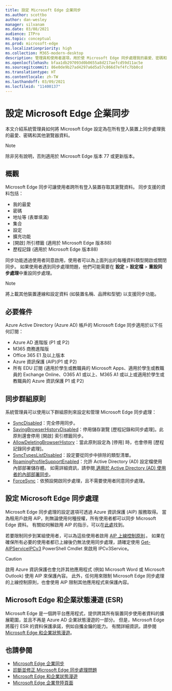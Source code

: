 ```yaml
---
title: 設定 Microsoft Edge 企業同步
ms.author: scottbo
author: dan-wesley
manager: silvanam
ms.date: 03/08/2021
audience: ITPro
ms.topic: conceptual
ms.prod: microsoft-edge
ms.localizationpriority: high
ms.collection: M365-modern-desktop
description: 管理員和使用者選項，用於使 Microsoft Edge 同步處理我的最愛、密碼和其他瀏覽器資料。
ms.openlocfilehash: bfaa1db297093d0b0655a8d217aefcd59d11ac5e
ms.sourcegitcommit: 86e0de9b27ad4297a6d5a57c866d7ef4fc7bb0cd
ms.translationtype: HT
ms.contentlocale: zh-TW
ms.lasthandoff: 03/09/2021
ms.locfileid: "11400137"
---
```

# <a name="configure-microsoft-edge-enterprise-sync"></a>設定 Microsoft Edge 企業同步

本文介紹系統管理員如何將 Microsoft Edge 設定為在所有登入裝置上同步處理我的最愛、密碼和其他瀏覽器資料。

> [!NOTE]
> 除非另有說明，否則適用於 Microsoft Edge 版本 77 或更新版本。

## <a name="overview"></a>概觀

Microsoft Edge 同步可讓使用者跨所有登入裝置存取其瀏覽資料。 同步支援的資料包括：

- 我的最愛
- 密碼
- 地址等 (表單填滿)
- 集合
- 設定
- 擴充功能
- [開啟] 所引標籤 (適用於 Microsoft Edge 版本88)
- 歷程記錄 (適用於 Microsoft Edge 版本88)

同步功能透過使用者同意啟用，使用者可以為上面列出的每種資料類型開啟或關閉同步。 如果使用者遇到同步處理問題，他們可能需要在 **設定** > **設定檔** > **重設同步處理**中重設同步處理。

> [!NOTE]
> 將上載其他裝置連線和設定資料 (如裝置名稱、品牌和型號) 以支援同步功能。

## <a name="prerequisites"></a>必要條件

Azure Active Directory (Azure AD) 帳戶的 Microsoft Edge 同步適用於以下任何訂閱：

- Azure AD 進階版 (P1 或 P2) 
- M365 商務進階版
- Office 365 E1 及以上版本
- Azure 資訊保護 (AIP)(P1 或 P2)
- 所有 EDU 訂閱 (適用於學生或教職員的 Microsoft Apps、適用於學生或教職員的 Exchange Online、O365 A1 或以上、M365 A1 或以上或適用於學生或教職員的 Azure 資訊保護 P1 或 P2)

## <a name="sync-group-policies"></a>同步群組原則

系統管理員可以使用以下群組原則來設定和管理 Microsoft Edge 同步處理：

- [SyncDisabled](https://docs.microsoft.com/deployedge/microsoft-edge-policies#syncdisabled)：完全停用同步。
- [SavingBrowserHistoryDisabled](https://docs.microsoft.com/deployedge/microsoft-edge-policies#savingbrowserhistorydisabled)：停用儲存瀏覽 [歷程記錄和同步處理]。此原則還會停用 [開啟] 索引標籤同步。
- [AllowDeletingBrowserHistory](https://docs.microsoft.com/deployedge/microsoft-edge-policies#allowdeletingbrowserhistory)：當此原則設定為 [停用] 時，也會停用 [歷程記錄同步處理]。
- [SyncTypesListDisabled](https://docs.microsoft.com/DeployEdge/microsoft-edge-policies#synctypeslistdisabled)：設定要從同步中排除的類型清單。
- [RoamingProfileSupportEnabled](https://docs.microsoft.com/DeployEdge/microsoft-edge-policies#roamingprofilesupportenabled)：允許 Active Directory (AD) 設定檔使用內部部署儲存體。 如需詳細資訊，請參閱[ 適用於 Active Directory (AD) 使用者的內部部署同步](https://docs.microsoft.com/DeployEdge/microsoft-edge-on-premises-sync)。
- [ForceSync]( https://docs.microsoft.com/deployedge/microsoft-edge-policies#forcesync)：依預設開啟同步處理，且不需要使用者同意同步處理。  

## <a name="configure-microsoft-edge-sync"></a>設定 Microsoft Edge 同步處理

Microsoft Edge 同步處理的設定選項可透過 Azure 資訊保護 (AIP) 服務取得。 當為租用戶啟用 AIP，則無論使用何種授權，所有使用者都可以同步 Microsoft Edge 資料。 有關如何解啟用 AIP 的指示，可以在[此處](https://docs.microsoft.com/azure/information-protection/activate-office365)找到。

若要限制同步到某組使用者，可以為這些使用者啟用 [AIP 上線控制原則](https://docs.microsoft.com/powershell/module/aipservice/set-aipserviceonboardingcontrolpolicy?view=azureipps&preserve-view=true) 。 如果在確保所有必要的使用者都已上線後仍無法使用同步處理，請確定使用 [Get-AIPServiceIPCv3](https://docs.microsoft.com/powershell/module/aipservice/get-aipserviceipcv3?view=azureipps&preserve-view=true) PowerShell Cmdlet 來啟用 IPCv3Service。

> [!CAUTION]
> 啟用 Azure 資訊保護也會允許其他應用程式 (例如 Microsoft Word 或 Microsoft Outlook) 使用 AIP 來保護內容。 此外，任何用來限制 Microsoft Edge 同步處理的上線控制原則，也會使用 AIP 限制其他應用程式來保護內容。

## <a name="microsoft-edge-and-enterprise-state-roaming-esr"></a>Microsoft Edge 和企業狀態漫遊 (ESR)

Microsoft Edge 是一個跨平台應用程式，提供跨其所有裝置同步使用者資料的擴展範圍，並且不再是 Azure AD 企業狀態漫遊的一部分。 但是，Microsoft Edge 將履行 ESR 的資料保護承諾，例如自攜金鑰的能力。 有關詳細資訊，請參閱 [Microsoft Edge 和企業狀態漫遊](microsoft-edge-enterprise-state-roaming.md)。

## <a name="see-also"></a>也請參閱

- [Microsoft Edge 企業同步](microsoft-edge-enterprise-sync.md)
- [診斷並修正 Microsoft Edge 同步處理問題](microsoft-edge-troubleshoot-enterprise-sync.md)
- [Microsoft Edge 和企業狀態漫遊](microsoft-edge-enterprise-state-roaming.md)
- [Microsoft Edge 企業登陸頁面](https://aka.ms/EdgeEnterprise)
